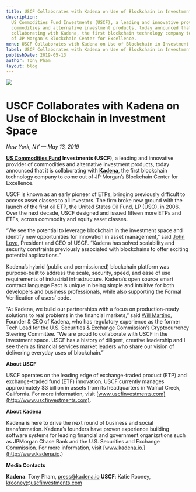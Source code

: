 ```yaml
---
title: USCF Collaborates with Kadena on Use of Blockchain in Investment Space
description:
  US Commodities Fund Investments (USCF), a leading and innovative provider of
  commodities and alternative investment products, today announced that it is
  collaborating with Kadena, the first blockchain technology company to come out
  of JP Morgan’s Blockchain Center for Excellence.
menu: USCF Collaborates with Kadena on Use of Blockchain in Investment Space
label: USCF Collaborates with Kadena on Use of Blockchain in Investment Space
publishDate: 2019-05-13
author: Tony Pham
layout: blog
---
```


![](/assets/blog/1_0s4RpYfueV_4QldpVe3a2A.webp)

# USCF Collaborates with Kadena on Use of Blockchain in Investment Space

_New York, NY — May 13, 2019_

**[US Commodities Fund](http://www.uscfinvestments.com) Investments (USCF)**, a
leading and innovative provider of commodities and alternative investment
products, today announced that it is collaborating with
**[Kadena](http://kadena.io)**, the first blockchain technology company to come
out of JP Morgan’s Blockchain Center for Excellence.

USCF is known as an early pioneer of ETPs, bringing previously difficult to
access asset classes to all investors. The firm broke new ground with the launch
of the first oil ETP, the United States Oil Fund, LP (USO), in 2006. Over the
next decade, USCF designed and issued fifteen more ETPs and ETFs, across
commodity and equity asset classes.

“We see the potential to leverage blockchain in the investment space and
identify new opportunities for innovation in asset management,” said
[John Love](https://www.bloomberg.com/research/stocks/private/person.asp?personId=22496828&privcapId=324407470),
President and CEO of USCF. “Kadena has solved scalability and security
constraints previously associated with blockchains to offer exciting potential
applications.”

Kadena’s hybrid (public and permissioned) blockchain platform was purpose-built
to address the scale, security, speed, and ease of use requirements of
industrial infrastructure. Kadena’s open source smart contract language Pact is
unique in being simple and intuitive for both developers and business
professionals, while also supporting the Formal Verification of users’ code.

“At Kadena, we build our partnerships with a focus on production-ready solutions
to real problems in the financial markets,” said
[Will Martino](https://twitter.com/_wjmartino_), Founder & CEO of Kadena, who
has regulatory experience as the former Tech Lead for the U.S. Securities &
Exchange Commission’s Cryptocurrency Steering Committee. “We are proud to
collaborate with USCF in the investment space. USCF has a history of diligent,
creative leadership and I see them as financial services market leaders who
share our vision of delivering everyday uses of blockchain.”

**About USCF**

USCF operates on the leading edge of exchange-traded product (ETP) and
exchange-traded fund (ETF) innovation. USCF currently manages approximately $3
billion in assets from its headquarters in Walnut Creek, California. For more
information, visit [www.uscfinvestments.com](http://www.uscfinvestments.com).

**About Kadena**

Kadena is here to drive the next round of business and social transformation.
Kadena’s founders have proven experience building software systems for leading
financial and government organizations such as JPMorgan Chase Bank and the U.S.
Securities and Exchange Commission. For more information, visit
[www.kadena.io.](http://www.kadena.io.)

**Media Contacts**

**Kadena**: Tony Pham, press@kadena.io **USCF**: Katie Rooney,
krooney@uscfinvestments.com
